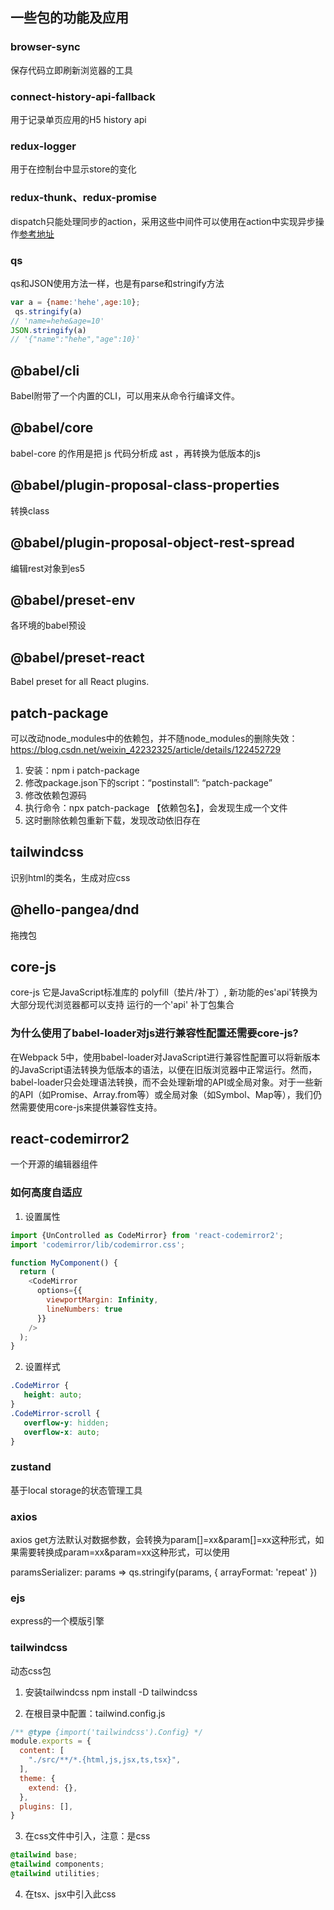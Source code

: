 ## 一些包的功能及应用

### browser-sync
保存代码立即刷新浏览器的工具

### connect-history-api-fallback
用于记录单页应用的H5 history api

### redux-logger
用于在控制台中显示store的变化

### redux-thunk、redux-promise
dispatch只能处理同步的action，采用这些中间件可以使用在action中实现异步操作[参考地址](https://segmentfault.com/a/1190000007248878)

### qs
qs和JSON使用方法一样，也是有parse和stringify方法
```javascript
var a = {name:'hehe',age:10};
 qs.stringify(a)
// 'name=hehe&age=10'
JSON.stringify(a)
// '{"name":"hehe","age":10}'
```

## @babel/cli
Babel附带了一个内置的CLI，可以用来从命令行编译文件。

## @babel/core
babel-core 的作用是把 js 代码分析成 ast ，再转换为低版本的js

## @babel/plugin-proposal-class-properties
转换class

## @babel/plugin-proposal-object-rest-spread
编辑rest对象到es5

## @babel/preset-env
各环境的babel预设

## @babel/preset-react
Babel preset for all React plugins.

## patch-package
可以改动node_modules中的依赖包，并不随node_modules的删除失效：https://blog.csdn.net/weixin_42232325/article/details/122452729

1. 安装：npm i patch-package
2. 修改package.json下的script：“postinstall”: “patch-package”
3. 修改依赖包源码
4. 执行命令：npx patch-package 【依赖包名】，会发现生成一个文件
5. 这时删除依赖包重新下载，发现改动依旧存在

## tailwindcss
识别html的类名，生成对应css

## @hello-pangea/dnd
拖拽包

## core-js
core-js 它是JavaScript标准库的 polyfill（垫片/补丁）, 新功能的es'api'转换为大部分现代浏览器都可以支持
运行的一个'api' 补丁包集合

### 为什么使用了babel-loader对js进行兼容性配置还需要core-js?
在Webpack 5中，使用babel-loader对JavaScript进行兼容性配置可以将新版本的JavaScript语法转换为低版本的语法，以便在旧版浏览器中正常运行。然而，babel-loader只会处理语法转换，而不会处理新增的API或全局对象。对于一些新的API（如Promise、Array.from等）或全局对象（如Symbol、Map等），我们仍然需要使用core-js来提供兼容性支持。


## react-codemirror2
一个开源的编辑器组件

### 如何高度自适应
1. 设置属性
```js
import {UnControlled as CodeMirror} from 'react-codemirror2';
import 'codemirror/lib/codemirror.css';

function MyComponent() {
  return (
    <CodeMirror
      options={{
        viewportMargin: Infinity,
        lineNumbers: true
      }}
    />
  );
}
```

2. 设置样式
```css
.CodeMirror {
   height: auto;
}
.CodeMirror-scroll {
   overflow-y: hidden; 
   overflow-x: auto;
}
```

### zustand
基于local storage的状态管理工具

### axios
axios get方法默认对数据参数，会转换为param[]=xx&param[]=xx这种形式，如果需要转换成param=xx&param=xx这种形式，可以使用

paramsSerializer: params => qs.stringify(params, { arrayFormat: 'repeat' })

### ejs
express的一个模版引擎

### tailwindcss
动态css包

1. 安装tailwindcss
npm install -D tailwindcss

2. 在根目录中配置：tailwind.config.js

```js
/** @type {import('tailwindcss').Config} */
module.exports = {
  content: [
    "./src/**/*.{html,js,jsx,ts,tsx}",
  ],
  theme: {
    extend: {},
  },
  plugins: [],
}
```

3. 在css文件中引入，注意：是css
```css
@tailwind base;
@tailwind components;
@tailwind utilities;
```

4. 在tsx、jsx中引入此css